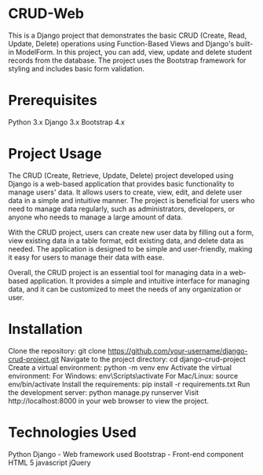 # CRUD-Web
This is a Django project that demonstrates the basic CRUD (Create, Read, Update, Delete) operations using Function-Based Views and Django's built-in ModelForm. In this project, you can add, view, update and delete student records from the database. The project uses the Bootstrap framework for styling and includes basic form validation. 
# Prerequisites
Python 3.x
Django 3.x
Bootstrap 4.x
# Project Usage
The CRUD (Create, Retrieve, Update, Delete) project developed using Django is a web-based application that provides basic functionality to manage users' data. It allows users to create, view, edit, and delete user data in a simple and intuitive manner. The project is beneficial for users who need to manage data regularly, such as administrators, developers, or anyone who needs to manage a large amount of data.

With the CRUD project, users can create new user data by filling out a form, view existing data in a table format, edit existing data, and delete data as needed. The application is designed to be simple and user-friendly, making it easy for users to manage their data with ease.

Overall, the CRUD project is an essential tool for managing data in a web-based application. It provides a simple and intuitive interface for managing data, and it can be customized to meet the needs of any organization or user.

# Installation
Clone the repository: git clone https://github.com/your-username/django-crud-project.git
Navigate to the project directory: cd django-crud-project
Create a virtual environment: python -m venv env
Activate the virtual environment:
For Windows: env\Scripts\activate
For Mac/Linux: source env/bin/activate
Install the requirements: pip install -r requirements.txt
Run the development server: python manage.py runserver
Visit http://localhost:8000 in your web browser to view the project.
# Technologies Used
Python
Django - Web framework used
Bootstrap - Front-end component
HTML 5
javascript
jQuery
